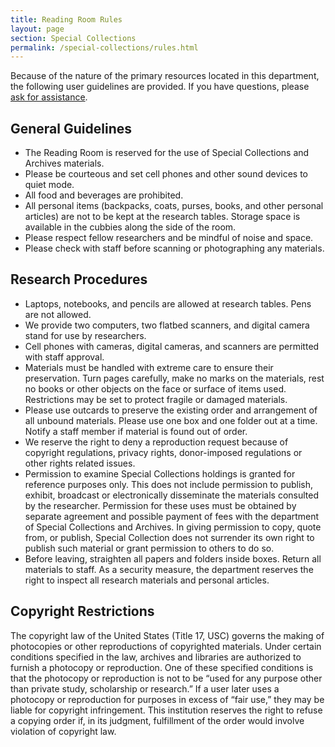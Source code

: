 ```yaml
---
title: Reading Room Rules
layout: page
section: Special Collections
permalink: /special-collections/rules.html
---
```


Because of the nature of the primary resources located in this department, the following user guidelines are provided. 
If you have questions, please <a href="mailto:libspec@uidaho.edu">ask for assistance</a>.

## General Guidelines

- The Reading Room is reserved for the use of Special Collections and Archives materials.
- Please be courteous and set cell phones and other sound devices to quiet mode.
- All food and beverages are prohibited.
- All personal items (backpacks, coats, purses, books, and other personal articles) are not to be kept at the research tables. Storage space is available in the cubbies along the side of the room.
- Please respect fellow researchers and be mindful of noise and space.
- Please check with staff before scanning or photographing any materials.

## Research Procedures

- Laptops, notebooks, and pencils are allowed at research tables. Pens are not allowed.
- We provide two computers, two flatbed scanners, and digital camera stand for use by researchers.
- Cell phones with cameras, digital cameras, and scanners are permitted with staff approval.
- Materials must be handled with extreme care to ensure their preservation. Turn pages carefully, make no marks on the materials, rest no books or other objects on the face or surface of items used. Restrictions may be set to protect fragile or damaged materials.
- Please use outcards to preserve the existing order and arrangement of all unbound materials. Please use one box and one folder out at a time. Notify a staff member if material is found out of order.
- We reserve the right to deny a reproduction request because of copyright regulations, privacy rights, donor-imposed regulations or other rights related issues.
- Permission to examine Special Collections holdings is granted for reference purposes only. This does not include permission to publish, exhibit, broadcast or electronically disseminate the materials consulted by the researcher. Permission for these uses must be obtained by separate agreement and possible payment of fees with the department of Special Collections and Archives. In giving permission to copy, quote from, or publish, Special Collection does not surrender its own right to publish such material or grant permission to others to do so.
- Before leaving, straighten all papers and folders inside boxes. Return all materials to staff. As a security measure, the department reserves the right to inspect all research materials and personal articles.

## Copyright Restrictions

The copyright law of the United States (Title 17, USC) governs the making of photocopies or other reproductions of copyrighted materials. Under certain conditions specified in the law, archives and libraries are authorized to furnish a photocopy or reproduction. One of these specified conditions is that the photocopy or reproduction is not to be “used for any purpose other than private study, scholarship or research.” If a user later uses a photocopy or reproduction for purposes in excess of “fair use,” they may be liable for copyright infringement. This institution reserves the right to refuse a copying order if, in its judgment, fulfillment of the order would involve violation of copyright law.
